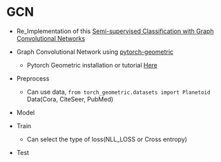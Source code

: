 # GCN

- Re_Implementation of this [Semi-supervised Classification with Graph Convolutional Networks](https://arxiv.org/abs/1609.02907)

- Graph Convolutional Network using [pytorch-geometric](https://pytorch-geometric.readthedocs.io/en/latest/index.html)
  - Pytorch Geometric installation or tutorial [Here](https://github.com/ksh981214/Pytorch_Geometric_Tutorial)
  
- Preprocess
    - Can use data,  ```from torch_geometric.datasets import Planetoid``` Data(Cora, CiteSeer, PubMed)
    
- Model

- Train
    - Can select the type of loss(NLL_LOSS or Cross entropy)

- Test
  

